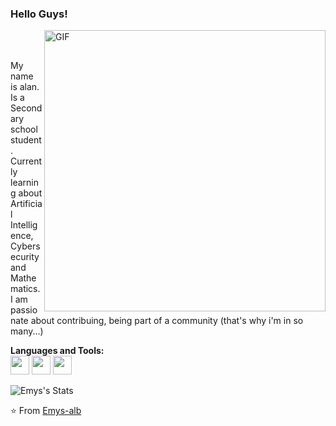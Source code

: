 ### Hello Guys!
<img align="right" width="450px" alt="GIF" src="https://miro.medium.com/max/480/0*tWkX7jycteZn1qbC.gif" />
<br>

<br> My name is alan. Is a Secondary school student.
<br> Currently learning about Artificial Intelligence, Cybersecurity and Mathematics.
<br> I am passionate about contribuing, being part of a community (that's why i'm in so many...)

**Languages and Tools:**  
<code><img height="30" src="https://www.python.org/static/img/python-logo.png"></code>
<code><img height="30" src="https://www.rust-lang.org/static/images/rust-logo-blk.svg"></code>
<code><img height="30" src="https://www.flaticon.com/svg/static/icons/svg/226/226777.svg"></code>

![Emys's Stats](https://github-readme-stats.vercel.app/api?username=oooalanyan&show_icons=true&theme=radical)

⭐️ From [Emys-alb](https://github.com/oooalanyan)
